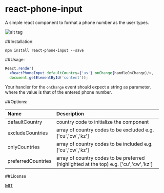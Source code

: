 # react-phone-input
A simple react component to format a phone number as the user types.

![alt tag](http://i.giphy.com/l41m24L5YTSOifyW4.gif)

##Installation:

```
npm install react-phone-input --save
```
  
##Usage:

```jsx
React.render(
  <ReactPhoneInput defaultCountry={'us'} onChange{handleOnChange)/>,
  document.getElementById('content'));
```

Your handler for the ``onChange`` event should expect a string as
parameter, where the value is that of the entered phone number.

##Options:

| Name | Description          |
| :------------- | :----------- |
| defaultCountry | country code to initialize the component|
| excludeCountries | array of country codes to be excluded e.g. ['cu','cw','kz']|
| onlyCountries | array of country codes to be included e.g. ['cu','cw','kz']|
| preferredCountries | array of country codes to be preferred (highlighted at the top) e.g. ['cu','cw','kz']|

##License

[MIT](https://opensource.org/licenses/MIT)
